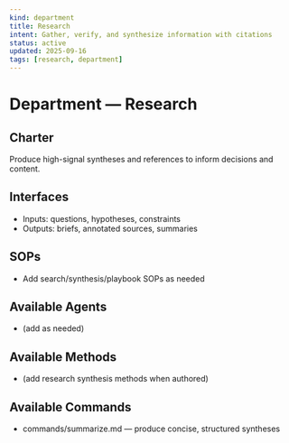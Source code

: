 ```yaml
---
kind: department
title: Research
intent: Gather, verify, and synthesize information with citations
status: active
updated: 2025-09-16
tags: [research, department]
---
```


# Department — Research

## Charter
Produce high-signal syntheses and references to inform decisions and content.

## Interfaces
- Inputs: questions, hypotheses, constraints
- Outputs: briefs, annotated sources, summaries

## SOPs
- Add search/synthesis/playbook SOPs as needed

## Available Agents
- (add as needed)

## Available Methods
- (add research synthesis methods when authored)

## Available Commands
- commands/summarize.md — produce concise, structured syntheses
